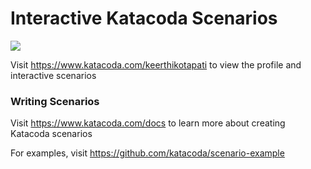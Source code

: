# Interactive Katacoda Scenarios

[![](http://shields.katacoda.com/katacoda/keerthikotapati/count.svg)](https://www.katacoda.com/keerthikotapati "Get your profile on Katacoda.com")

Visit https://www.katacoda.com/keerthikotapati to view the profile and interactive scenarios

### Writing Scenarios
Visit https://www.katacoda.com/docs to learn more about creating Katacoda scenarios

For examples, visit https://github.com/katacoda/scenario-example
